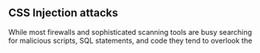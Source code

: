 ## CSS Injection attacks
 
 While most firewalls and sophisticated scanning tools are busy searching for malicious scripts, SQL statements, and code they tend to overlook the <style> tag. One of the common uses of CSS in web pages is to ensure beauty with uniformity which can be an informational aspect on a web page. Suppose a developer wants to use various internal and external links in his web pages and wants to show a difference between the links such that the user knows which link will throw them out the website and which one will open within the website he may use code like this in his style sheet,
  
  ```
from flask import Flask, request

app = Flask(__name__)


@app.route("/home", defaults={"path":""})
@app.route("/home/<path:path>")
def catch_all(path):
    return "<html><body>your path "+path+"<link href='style.css' rel='stylesheet' type='text/css'/> </body>

app.run()

  ```
 
  - for example you add this payload : `%0A{}*{colored:red;}///`
  
  ```
  http://127.0.0.1:5000/home/%0A{}*{colored:red;}///
  ```
